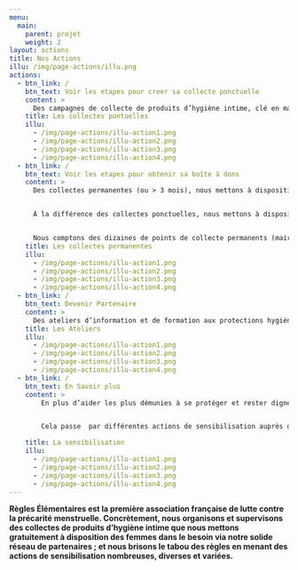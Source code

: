 ```yaml
---
menu:
  main:
    parent: projet
    weight: 2
layout: actions
title: Nos Actions
illu: /img/page-actions/illu.png
actions:
  - btn_link: /
    btn_text: Voir les etapes pour creer sa collecte ponctuelle
    content: >
      Des campagnes de collecte de produits d’hygiène intime, clé en main et ouvertes à tou.te.s, permettent chaque année de récolter des centaines de milliers de protections à destinations des femmes sans-abri et mal-logées partout en France. Des centaines de commerçants, médecins, établissements scolaires, mairies... Ont déjà créé leur collecte ponctuelle et personnalisé leur boîte à dons grâce à notre kit de customisation !
    title: Les collectes pontuelles
    illu:
      - /img/page-actions/illu-action1.png
      - /img/page-actions/illu-action2.png
      - /img/page-actions/illu-action3.png
      - /img/page-actions/illu-action4.png
  - btn_link: /
    btn_text: Voir les etapes pour obtenir sa boîte à dons
    content: >
      Des collectes permanentes (ou > 3 mois), nous mettons à disposition des boîtes à dons Règles Élémentaires, accueillent vos dons de produits d’hygiène intime au sein de lieux de passage, publics (ex. mairies, écoles, services d’action sociale) ou privés (ex. bureaux). 


      À la différence des collectes ponctuelles, nous mettons à disposition des boîtes à dons Règles Élémentaires "officielles" pour ce type de collectes.


      Nous comptons des dizaines de points de collecte permanents (mairies, ministères, tiers-lieux, etc. ), alors n'hésitez plus à rejoindre l'aventure !
    title: Les collectes permanentes
    illu:
      - /img/page-actions/illu-action1.png
      - /img/page-actions/illu-action2.png
      - /img/page-actions/illu-action3.png
      - /img/page-actions/illu-action4.png
  - btn_link: /
    btn_text: Devenir Partenaire
    content: >
      Des ateliers d’information et de formation aux protections hygiéniques lavables et réutilisables sont organisés pour tenter de mettre fin à la dépendance aux dons des femmes hébergées. Organisés en partenariat avec des fabricants de cups, serviettes lavables et culottes menstruelles, ces ateliers - en phase pilote -  informent les femmes dans le besoin de l’existence de ces solutions plus économiques et écologiques. 
    title: Les Ateliers
    illu:
      - /img/page-actions/illu-action1.png
      - /img/page-actions/illu-action2.png
      - /img/page-actions/illu-action3.png
      - /img/page-actions/illu-action4.png
  - btn_link: /
    btn_text: En Savoir plus
    content: >
        En plus d’aider les plus démunies à se protéger et rester dignes, Règles Élémentaires s’engage à briser le tabou des règles. 


        Cela passe  par différentes actions de sensibilisation auprès de tou.te.s : via des conférences dans les entreprises, dans les écoles, dans les universités ; via des interventions lors de festivals, de forums, de soirées … mais aussi via les médias, des partenariats décalés et nos désormais fameux apéros mens(tr)uels ! 

    title: La sensibilisation
    illu:
      - /img/page-actions/illu-action1.png
      - /img/page-actions/illu-action2.png
      - /img/page-actions/illu-action3.png
      - /img/page-actions/illu-action4.png
---
```


**Règles Élémentaires est la première association française de lutte contre la précarité menstruelle. Concrètement, nous organisons et supervisons des collectes de produits d’hygiène intime que nous mettons gratuitement à disposition des femmes dans le besoin via notre solide réseau de partenaires ; et nous brisons le tabou des règles en menant des actions de sensibilisation nombreuses, diverses et variées.**
